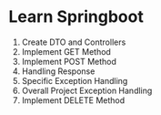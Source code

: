 # Learn Springboot

1. Create DTO and Controllers
2. Implement GET Method
3. Implement POST Method
4. Handling Response
5. Specific Exception Handling
6. Overall Project Exception Handling
7. Implement DELETE Method